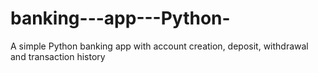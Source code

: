 # banking---app---Python-
A simple Python banking app with account creation, deposit, withdrawal and transaction history 
